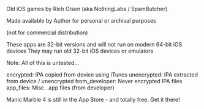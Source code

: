Old iOS games by Rich Olson (aka NothingLabs / SpamButcher)

Made available by Author for personal or archival purposes

(not for commercial distribution)

These apps are 32-bit versions and will not run on modern 64-bit iOS devices
They may run old  32-bit iOS devices or emulators

Note: All of this is untested...

encrypted: 		IPA copied from device using iTunes
unencrypted: 		IPA extracted from device / unencrypted
from_developer:		Never encrypted IPA files
app_files:		Misc. .app files (from developer)

Manic Marble 4 is still in the App Store - and totally free.  Get it 
there!

